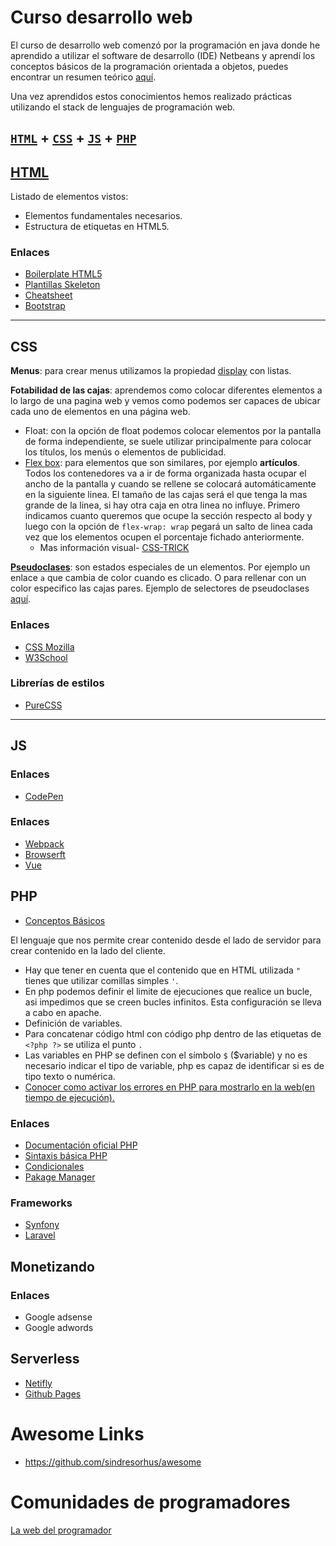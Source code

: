 # Curso desarrollo web

El curso de desarrollo web comenzó por la programación en java donde he aprendido a utilizar el software de desarrollo (IDE) Netbeans y aprendí los conceptos básicos de la programación orientada a objetos, puedes encontrar un resumen teórico [aquí](http://sorianotech.github.io).

Una vez aprendidos estos conocimientos hemos realizado prácticas utilizando el stack de lenguajes de programación web.

## [`HTML`](https://www.w3.org/TR/?tag=html) + [`CSS`](https://www.w3.org/TR/?tag=css) + [`JS`](https://en.wikipedia.org/wiki/ECMAScript) + [`PHP`](https://www.php.net/)

## [HTML](html.md)

Listado de elementos vistos:

- Elementos fundamentales necesarios.
- Estructura de etiquetas en HTML5.

### Enlaces

- [Boilerplate HTML5](https://html5boilerplate.com/)
- [Plantillas Skeleton](http://getskeleton.com/)
- [Cheatsheet](https://htmlcheatsheet.com/)
- [Bootstrap](https://getbootstrap.com/docs/)

---

## CSS

**Menus**: para crear menus utilizamos la propiedad [display](https://www.w3schools.com/css/css_inline-block.asp) con listas.

**Fotabilidad de las cajas**: aprendemos como colocar diferentes elementos a lo largo de una pagina web y vemos como podemos ser capaces de ubicar cada uno de elementos en una página web.

- Float: con la opción de float podemos colocar elementos por la pantalla de forma independiente, se suele utilizar principalmente para colocar los títulos, los menús o elementos de publicidad.
- [Flex box](https://lenguajecss.com/p/css/propiedades/flexbox): para elementos que son similares, por ejemplo **artículos**. Todos los contenedores va a ir de forma organizada hasta ocupar el ancho de la pantalla y cuando se rellene se colocará automáticamente en la siguiente linea. El tamaño de las cajas será el que tenga la mas grande de la linea, si hay otra caja en otra linea no influye. Primero indicamos cuanto queremos que ocupe la sección respecto al body y luego con la opción de `flex-wrap: wrap` pegará un salto de linea cada vez que los elementos ocupen el porcentaje fichado anteriormente.
  - Mas información visual- [CSS-TRICK](https://css-tricks.com/snippets/css/a-guide-to-flexbox/)

**[Pseudoclases](https://developer.mozilla.org/es/docs/Web/CSS/Pseudo-classes)**: son estados especiales de un elementos. Por ejemplo un enlace `a` que cambia de color cuando es clicado. O para rellenar con un color especifico las cajas pares. Ejemplo de selectores de pseudoclases [aquí](http://byverdu.es/css3-como-usar-los-selectores-de-las-pseudo-classes-nth-child-nth-of-type-y-not/).

### Enlaces

- [CSS Mozilla](https://developer.mozilla.org/es/docs/Web/CSS)
- [W3School](https://www.w3schools.com/css/default.asp)

### Librerías de estilos

- [PureCSS](https://purecss.io/)

---

## JS

### Enlaces

- [CodePen](https://codepen.io)

### Enlaces

- [Webpack](https://webpack.js.org/)
- [Browserft](http://browserify.org/)
- [Vue](https://vuejs.org/)

## PHP

- [Conceptos Básicos](conceptos_basicos_php.pdf)

El lenguaje que nos permite crear contenido desde el lado de servidor para crear contenido en la lado del cliente.

- Hay que tener en cuenta que el contenido que en HTML utilizada `"` tienes que utilizar comillas simples `'`.
- En php podemos definir el limite de ejecuciones que realice un bucle, asi impedimos que se creen bucles infinitos. Esta configuración se lleva a cabo en apache.
- Definición de variables.
- Para concatenar código html con código php dentro de las etiquetas de `<?php ?>` se utiliza el punto `.`
- Las variables en PHP se definen con el símbolo `$` (\$variable) y no es necesario indicar el tipo de variable, php es capaz de identificar si es de tipo texto o numérica.
- [Conocer como activar los errores en PHP para mostrarlo en la web(en tiempo de ejecución).](https://www.anerbarrena.com/mostrar-errores-php-608/)



### Enlaces

- [Documentación oficial PHP](https://www.php.net/manual/es/)
- [Sintaxis básica PHP](https://www.php.net/manual/es/language.basic-syntax.phpmode.php)
- [Condicionales](https://www.php.net/manual/es/control-structures.if.php)
- [Pakage Manager](https://packagist.org/)

### Frameworks

- [Synfony](https://symfony.es/)
- [Laravel](https://laravel.com/docs/5.8/installation)

## Monetizando

### Enlaces

- Google adsense
- Google adwords

## Serverless

- [Netifly](https://www.netlify.com/)
- [Github Pages](https://pages.github.com/)


# Awesome Links

- [<https://github.com/sindresorhus/awesome>](https://github.com/sindresorhus/awesome)


# Comunidades de programadores

[La web del programador](https://www.lawebdelprogramador.com/)